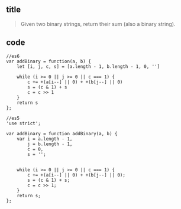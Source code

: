 ## title
> Given two binary strings, return their sum (also a binary string).

## code

```
//es6
var addBinary = function(a, b) {
    let [i, j, c, s] = [a.length - 1, b.length - 1, 0, '']

    while (i >= 0 || j >= 0 || c === 1) {
        c += +(a[i--] || 0) + +(b[j--] || 0)
        s = (c & 1) + s
        c = c >> 1
    }
    return s
};

```

```
//es5
'use strict';

var addBinary = function addBinary(a, b) {
    var i = a.length - 1,
        j = b.length - 1,
        c = 0,
        s = '';


    while (i >= 0 || j >= 0 || c === 1) {
        c += +(a[i--] || 0) + +(b[j--] || 0);
        s = (c & 1) + s;
        c = c >> 1;
    }
    return s;
};

```
